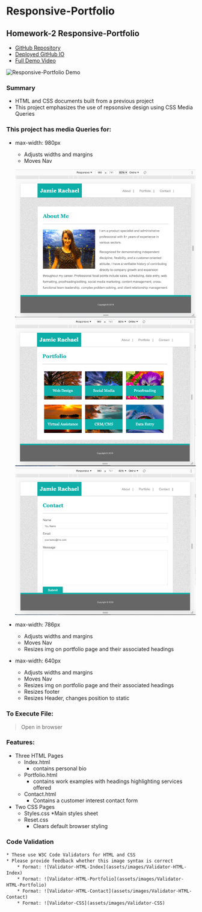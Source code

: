 # Responsive-Portfolio
## Homework-2 Responsive-Portfolio

* [GitHub Repository](https://github.com/jamierachael/Responsive-Portfolio)
* [Deployed GitHub IO](https://jamierachael.github.io/Responsive-Portfolio/)
* [Full Demo Video](https://drive.google.com/file/d/1pT5WcVQmhtRmccelCtPIRRmvAw7Paul6/view)

![Responsive-Portfolio Demo](assets/demo/demo.gif)

### Summary
* HTML and CSS documents built from a previous project
* This project emphasizes the use of repsonsive design using CSS Media Queries 

### This project has media Queries for:
* max-width: 980px 
    * Adjusts widths and margins
    * Moves Nav

    ![](assets/images/Index-980.PNG)
    ![](assets/images/Portfolio-980.PNG)
    ![](assets/images/Contact-980.PNG)
* max-width: 786px
    * Adjusts widths and margins
    * Moves Nav
    * Resizes img on portfolio page and their associated headings
* max-width: 640px
    * Adjusts widths and margins
    * Moves Nav
    * Resizes img on portfolio page and their associated headings
    * Resizes footer
    * Resizes Header, changes position to static

### To Execute File:
> Open in browser

### Features: 
* Three HTML Pages
    * Index.html
        * contains personal bio
    * Portfolio.html 
        * contains work examples with headings highlighting services offered
    * Contact.html
        * Contains a customer interest contact form
* Two CSS Pages
    * Styles.css
        *Main styles sheet
    * Reset.css 
        * Clears default browser styling

### Code Validation 
    * These use W3C Code Validators for HTML and CSS
    * Please provide feedback whether this image syntax is correct
        * Format: ![Validator-HTML-Index](assets/images/Validator-HTML-Index)
        * Format: ![Validator-HTML-Portfolio](assets/images/Validator-HTML-Portfolio)
        * Format: ![Validator-HTML-Contact](assets/images/Validator-HTML-Contact)
        * Format: ![Validator-CSS](assets/images/Validator-CSS)








